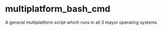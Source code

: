 # multiplatform_bash_cmd
A general multiplatform script which runs in all 3 mayor operating systems
